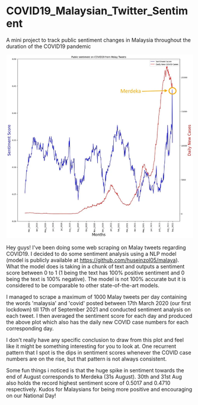 # COVID19_Malaysian_Twitter_Sentiment
A mini project to track public sentiment changes in Malaysia throughout the duration of the COVID19 pandemic

![Image Description](https://github.com/JoshuaLZJ/COVID19_Malaysian_Twitter_Sentiment/blob/main/Twitter_Sentiment_plot.png?raw=true)

Hey guys! I've been doing some web scraping on Malay tweets regarding COVID19. I decided to do some sentiment analysis using a NLP model (model is publicly available at https://github.com/huseinzol05/malaya). What the model does is taking in a chunk of text and outputs a sentiment score between 0 to 1 (1 being the text has 100% positive sentiment and 0 being the text is 100% negative). The model is not 100% accurate but it is considered to be comparable to other state-of-the-art models.

I managed to scrape a maximum of 1000 Malay tweets per day containing the words 'malaysia' and 'covid' posted between 17th March 2020 (our first lockdown) till 17th of September 2021 and conducted sentiment analysis on each tweet. I then averaged the sentiment score for each day and produced the above plot which also has the daily new COVID case numbers for each corresponding day.

I don't really have any specific conclusion to draw from this plot and feel like it might be something interesting for you to look at. One recurrent pattern that I spot is the dips in sentiment scores whenever the COVID case numbers are on the rise, but that pattern is not always consistent.

Some fun things i noticed is that the huge spike in sentiment towards the end of August corresponds to Merdeka (31s August). 30th and 31st Aug also holds the record highest sentiment score of 0.5017 and 0.4710 respectively. Kudos for Malaysians for being more positive and encouraging on our National Day!
